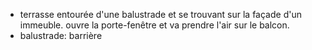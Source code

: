 - terrasse entourée d'une balustrade et se trouvant sur la façade d'un immeuble. 
  ouvre la porte-fenêtre et va prendre l'air sur le balcon.
- balustrade: barrière